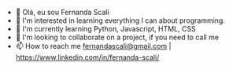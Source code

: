 - 👋 Olá, eu sou Fernanda Scali
- 👀 I'm interested in learning everything I can about programming.
- 🌱 I'm currently learning Python, Javascript, HTML, CSS
- 💞️ I'm looking to collaborate on a project, if you need to call me
- 📫 How to reach me fernandascali@gmail.com | https://www.linkedin.com/in/fernanda-scali/

<!---
FerScali/FerScali is a ✨ special ✨ repository because its `README.md` (this file) appears on your GitHub profile.
You can click the Preview link to take a look at your changes.
--->
